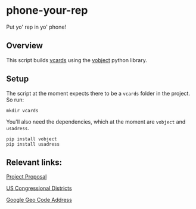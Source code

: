 # phone-your-rep
Put yo' rep in yo' phone!

## Overview
This script builds [vcards](https://en.wikipedia.org/wiki/VCard) using
the [vobject](https://github.com/eventable/vobject) python library.

## Setup

The script at the moment expects there to be a `vcards` folder in the
project. So run:

`mkdir vcards`

You'll also need the dependencies, which at the moment are `vobject`
and `usadress`.

```
pip install vobject
pip install usadress
```

## Relevant links:

[Project Proposal](https://docs.google.com/document/d/1l33DxmEWg6RdDU8WBxEgKTL6vxGSlwY_l-T8csH11O8/edit)

[US Congressional Districts](https://davemahler.carto.com/viz/3ca2f82e-ac15-11e6-907b-0e98b61680bf/public_map)

[Google Geo Code Address](https://developers.google.com/maps/documentation/geocoding/intro)

